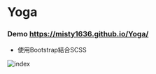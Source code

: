 # Yoga
### Demo https://misty1636.github.io/Yoga/
+ 使用Bootstrap結合SCSS

![index](https://user-images.githubusercontent.com/47848363/57984701-fa04ab00-7a90-11e9-9488-0b4db83993bc.png)

